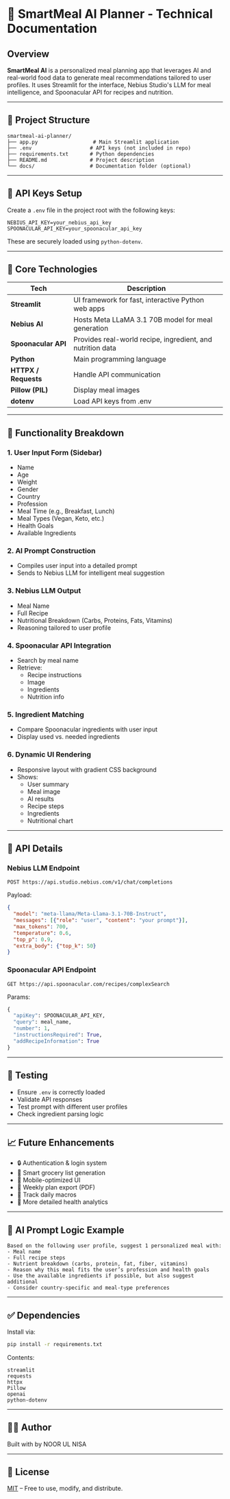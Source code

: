 # 📘 SmartMeal AI Planner - Technical Documentation

## Overview
**SmartMeal AI** is a personalized meal planning app that leverages AI and real-world food data to generate meal recommendations tailored to user profiles. It uses Streamlit for the interface, Nebius Studio's LLM for meal intelligence, and Spoonacular API for recipes and nutrition.

---

## 🧱 Project Structure
```
smartmeal-ai-planner/
├── app.py                  # Main Streamlit application
├── .env                   # API keys (not included in repo)
├── requirements.txt       # Python dependencies
├── README.md              # Project description
└── docs/                  # Documentation folder (optional)
```

---

## 🔐 API Keys Setup
Create a `.env` file in the project root with the following keys:
```env
NEBIUS_API_KEY=your_nebius_api_key
SPOONACULAR_API_KEY=your_spoonacular_api_key
```
These are securely loaded using `python-dotenv`.

---

## 🧠 Core Technologies

| Tech            | Description |
|----------------|-------------|
| **Streamlit**  | UI framework for fast, interactive Python web apps |
| **Nebius AI**  | Hosts Meta LLaMA 3.1 70B model for meal generation |
| **Spoonacular API** | Provides real-world recipe, ingredient, and nutrition data |
| **Python**     | Main programming language |
| **HTTPX / Requests** | Handle API communication |
| **Pillow (PIL)** | Display meal images |
| **dotenv**     | Load API keys from .env |

---

## 🧩 Functionality Breakdown

### 1. **User Input Form (Sidebar)**
- Name
- Age
- Weight
- Gender
- Country
- Profession
- Meal Time (e.g., Breakfast, Lunch)
- Meal Types (Vegan, Keto, etc.)
- Health Goals
- Available Ingredients

### 2. **AI Prompt Construction**
- Compiles user input into a detailed prompt
- Sends to Nebius LLM for intelligent meal suggestion

### 3. **Nebius LLM Output**
- Meal Name
- Full Recipe
- Nutritional Breakdown (Carbs, Proteins, Fats, Vitamins)
- Reasoning tailored to user profile

### 4. **Spoonacular API Integration**
- Search by meal name
- Retrieve:
  - Recipe instructions
  - Image
  - Ingredients
  - Nutrition info

### 5. **Ingredient Matching**
- Compare Spoonacular ingredients with user input
- Display used vs. needed ingredients

### 6. **Dynamic UI Rendering**
- Responsive layout with gradient CSS background
- Shows:
  - User summary
  - Meal image
  - AI results
  - Recipe steps
  - Ingredients
  - Nutritional chart

---

## 📜 API Details

### Nebius LLM Endpoint
```
POST https://api.studio.nebius.com/v1/chat/completions
```
Payload:
```json
{
  "model": "meta-llama/Meta-Llama-3.1-70B-Instruct",
  "messages": [{"role": "user", "content": "your prompt"}],
  "max_tokens": 700,
  "temperature": 0.6,
  "top_p": 0.9,
  "extra_body": {"top_k": 50}
}
```

### Spoonacular API Endpoint
```
GET https://api.spoonacular.com/recipes/complexSearch
```
Params:
```python
{
  "apiKey": SPOONACULAR_API_KEY,
  "query": meal_name,
  "number": 1,
  "instructionsRequired": True,
  "addRecipeInformation": True
}
```

---

## 🧪 Testing
- Ensure `.env` is correctly loaded
- Validate API responses
- Test prompt with different user profiles
- Check ingredient parsing logic

---

## 📈 Future Enhancements
- 🔒 Authentication & login system
- 🛒 Smart grocery list generation
- 📱 Mobile-optimized UI
- 📆 Weekly plan export (PDF)
- 🧬 Track daily macros
- 🧠 More detailed health analytics

---

## 🤖 AI Prompt Logic Example
```
Based on the following user profile, suggest 1 personalized meal with:
- Meal name
- Full recipe steps
- Nutrient breakdown (carbs, protein, fat, fiber, vitamins)
- Reason why this meal fits the user’s profession and health goals
- Use the available ingredients if possible, but also suggest additional
- Consider country-specific and meal-type preferences
```

---

## ✅ Dependencies
Install via:
```bash
pip install -r requirements.txt
```
Contents:
```
streamlit
requests
httpx
Pillow
openai
python-dotenv
```

---

## 🧑‍💻 Author
Built with by NOOR UL NISA

---

## 📄 License
[MIT](LICENSE) – Free to use, modify, and distribute.

